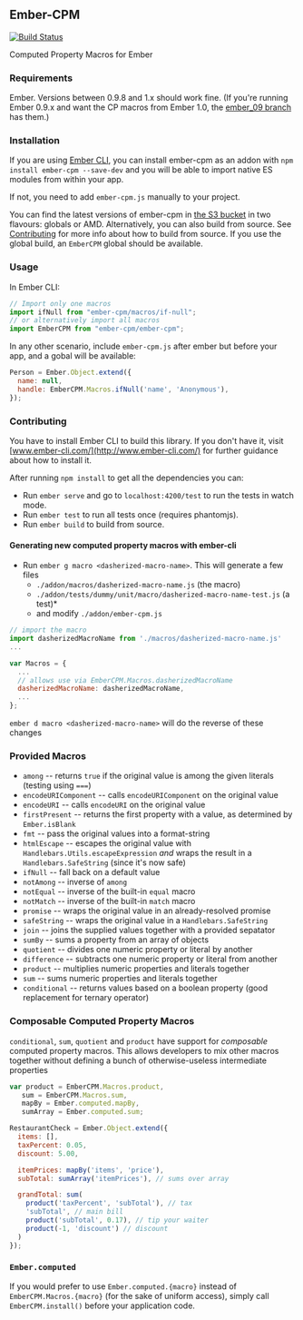 ## Ember-CPM

[![Build Status](https://travis-ci.org/jamesarosen/ember-cpm.png)](http://travis-ci.org/jamesarosen/ember-cpm)

Computed Property Macros for Ember

### Requirements

Ember. Versions between 0.9.8 and 1.x should work fine.
(If you're running Ember 0.9.x and want the CP macros from Ember 1.0, the
[ember_09 branch](https://github.com/jamesarosen/ember-cpm/tree/ember_09)
has them.)

### Installation

If you are using [Ember CLI](https://github.com/stefanpenner/ember-cli), you can install ember-cpm as
an addon with `npm install ember-cpm --save-dev` and you will be able to import native ES modules from
within your app.

If not, you need to add `ember-cpm.js` manually to your project.

You can find the latest versions of ember-cpm in [the S3 bucket](http://ember-cpm-builds.s3-website-us-east-1.amazonaws.com/) in two flavours: globals or AMD.
Alternatively, you can also build from source. See [Contributing](https://github.com/jamesarosen/ember-cpm#contributing) for more info about how to build from source.
If you use the global build, an `EmberCPM` global should be available.

### Usage

In Ember CLI:

```js
// Import only one macros
import ifNull from "ember-cpm/macros/if-null";
// or alternatively import all macros
import EmberCPM from "ember-cpm/ember-cpm";
```

In any other scenario, include `ember-cpm.js` after ember but before your app, and a gobal will be available:

```js
Person = Ember.Object.extend({
  name: null,
  handle: EmberCPM.Macros.ifNull('name', 'Anonymous'),
});
```

### Contributing

You have to install Ember CLI to build this library. If you don't have it, visit [www.ember-cli.com/](http://www.ember-cli.com/) for further guidance about how to install it.

After running `npm install` to get all the dependencies you can:

* Run `ember serve` and go to `localhost:4200/test` to run the tests in watch mode.
* Run `ember test` to run all tests once (requires phantomjs).
* Run `ember build` to build from source.

#### Generating new computed property macros with ember-cli

* Run `ember g macro <dasherized-macro-name>`. This will generate a few files
  * `./addon/macros/dasherized-macro-name.js` (the macro)
  * `./addon/tests/dummy/unit/macro/dasherized-macro-name-test.js` (a test)*
  * and modify `./addon/ember-cpm.js`

```javascript
// import the macro
import dasherizedMacroName from './macros/dasherized-macro-name.js'
...

var Macros = {
  ...
  // allows use via EmberCPM.Macros.dasherizedMacroName
  dasherizedMacroName: dasherizedMacroName,
  ...
};

```
`ember d macro <dasherized-macro-name>` will do the reverse of these changes

### Provided Macros

 * `among` -- returns `true` if the original value is among the given literals
   (testing using `===`)
 * `encodeURIComponent` -- calls `encodeURIComponent` on the original value
 * `encodeURI` -- calls `encodeURI` on the original value
 * `firstPresent` -- returns the first property with a value, as determined by `Ember.isBlank`
 * `fmt` -- pass the original values into a format-string
 * `htmlEscape` -- escapes the original value with
   `Handlebars.Utils.escapeExpression` *and* wraps the result in a
   `Handlebars.SafeString` (since it's now safe)
 * `ifNull` -- fall back on a default value
 * `notAmong` -- inverse of `among`
 * `notEqual` -- inverse of the built-in `equal` macro
 * `notMatch` -- inverse of the built-in `match` macro
 * `promise` -- wraps the original value in an already-resolved promise
 * `safeString` -- wraps the original value in a `Handlebars.SafeString`
 * `join` -- joins the supplied values together with a provided sepatator
 * `sumBy` -- sums a property from an array of objects
 * `quotient` -- divides one numeric property or literal by another
 * `difference` -- subtracts one numeric property or literal from another
 * `product` -- multiplies numeric properties and literals together
 * `sum` -- sums numeric properties and literals together
 * `conditional` -- returns values based on a boolean property (good replacement for ternary operator)

### Composable Computed Property Macros
`conditional`, `sum`, `quotient` and `product` have support for *composable* computed property macros. This allows developers to mix other macros together without defining a bunch of otherwise-useless intermediate properties

```javascript
var product = EmberCPM.Macros.product,
   sum = EmberCPM.Macros.sum,
   mapBy = Ember.computed.mapBy,
   sumArray = Ember.computed.sum;

RestaurantCheck = Ember.Object.extend({
  items: [],
  taxPercent: 0.05,
  discount: 5.00,

  itemPrices: mapBy('items', 'price'),
  subTotal: sumArray('itemPrices'), // sums over array

  grandTotal: sum(
    product('taxPercent', 'subTotal'), // tax
    'subTotal', // main bill
    product('subTotal', 0.17), // tip your waiter
    product(-1, 'discount') // discount
  )
});

```

### `Ember.computed`

If you would prefer to use `Ember.computed.{macro}` instead of
`EmberCPM.Macros.{macro}` (for the sake of uniform access), simply call
`EmberCPM.install()` before your application code.
